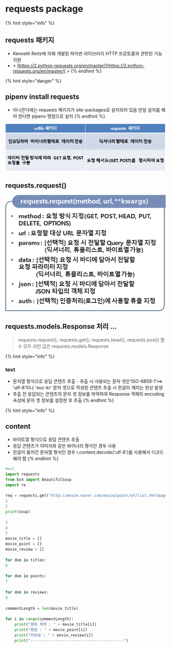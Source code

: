 # requests package

{% hint style="info" %}
## requests 패키지

* Kenneth Reitz에 의해 개발된 파이썬 라이브러리 HTTP 프로토콜과 관련된 기능 지원
* &lt; [https://2.python-requests.org/en/master/](https://2.python-requests.org/en/master/) &gt;
{% endhint %}

{% hint style="danger" %}
## pipenv install requests

* 아나콘다에는 requests 패키지가 site-packages로 설치되어 있음 만일 설치를 해야 한다면 pipenv 명령으로 설치
{% endhint %}

![](../../.gitbook/assets/image%20%28232%29.png)

## requests.request\(\)

![](../../.gitbook/assets/image%20%28231%29.png)

## requests.models.Response 처리 ...

> requests.request\(\), requests.get\(\), requests.head\(\), requests.post\(\) 함수 모두 리턴 값은 requests.models.Response

{% hint style="info" %}
### text

* 문자열 형식으로 응답 콘텐츠 추출 - 추출 시 사용되는 문자 셋은'ISO-8859-1’==&gt; 'utf-8’이나  'euc-kr' 문자 셋으로 작성된 콘텐츠  추출 시 한글이 깨지는 현상 발생
* 추출 전 응답되는 콘텐츠의 문자 셋  정보를 파악하여 Response 객체의  encoding 속성에 문자 셋 정보를  설정한 후 추출
{% endhint %}

{% hint style="info" %}
## content

* 바이트열 형식으로 응답 콘텐츠 추출 
* 응답 콘텐츠가 이미지와 같은 바이너리 형식인 경우 사용 
* 한글이 들어간 문자열 형식인 경우 r.content.decode\('utf-8'\)를 사용해서 디코드 해야 함
{% endhint %}

```python
#ex1
import requests
from bs4 import BeautifulSoup
import re

req = requests.get('http://movie.naver.com/movie/point/af/list.nhn?page=1')
1
2
print(soup)

3
4
5
movie_title = []
movie_point = []
movie_review = [] 

for dom in titles:
6

for dom in points:
7

for dom in reviews:
8

commentLength = len(movie_title)   

for i in range(commentLength):
    print("영화 제목 : " + movie_title[i])
    print("평점 : " + movie_point[i])
    print("리뷰글 : " + movie_review[i])
    print("-----------------------------------------")

```

